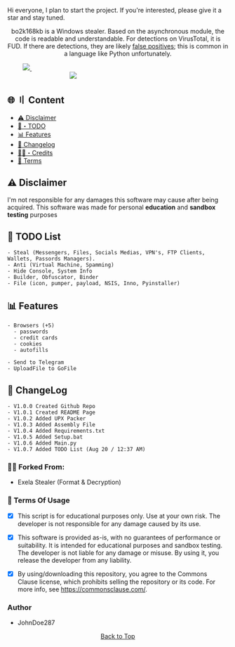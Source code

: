 Hi everyone, I plan to start the project. If you're interested, please give it a star and stay tuned.

<p align="center">
  bo2k168kb is a Windows stealer. Based on the asynchronous module, the code is readable and understandable. For detections on VirusTotal, it is FUD. If there are detections, they are likely <a href="https://en.wikipedia.org/wiki/False_positives_and_false_negatives">false positives</a>; this is common in a language like Python unfortunately.
</p>

&nbsp;&nbsp;&nbsp;&nbsp;&nbsp;&nbsp;&nbsp;&nbsp;
<a href="https://t.me/bo2k168kb/">
<img src="https://img.shields.io/badge/telegram-2CA5E0?style=for-the-badge&logo=telegram&logoColor=white">
</a>
&nbsp;&nbsp;&nbsp;&nbsp;&nbsp;&nbsp;&nbsp;&nbsp;
&nbsp;&nbsp;&nbsp;&nbsp;&nbsp;&nbsp;&nbsp;&nbsp;
&nbsp;&nbsp;&nbsp;&nbsp;&nbsp;&nbsp;&nbsp;&nbsp;
&nbsp;&nbsp;&nbsp;&nbsp;&nbsp;&nbsp;&nbsp;&nbsp;
&nbsp;&nbsp;&nbsp;&nbsp;&nbsp;&nbsp;&nbsp;&nbsp;
&nbsp;&nbsp;&nbsp;&nbsp;&nbsp;&nbsp;&nbsp;&nbsp;
&nbsp;&nbsp;&nbsp;&nbsp;&nbsp;&nbsp;&nbsp;&nbsp;
&nbsp;&nbsp;&nbsp;&nbsp;&nbsp;&nbsp;&nbsp;&nbsp;
&nbsp;&nbsp;&nbsp;&nbsp;&nbsp;&nbsp;&nbsp;&nbsp;
&nbsp;&nbsp;&nbsp;&nbsp;&nbsp;&nbsp;&nbsp;&nbsp;
&nbsp;&nbsp;&nbsp;&nbsp;&nbsp;&nbsp;&nbsp;&nbsp;
&nbsp;&nbsp;&nbsp;&nbsp;&nbsp;&nbsp;&nbsp;&nbsp;
&nbsp;&nbsp;&nbsp;&nbsp;&nbsp;&nbsp;&nbsp;&nbsp;
&nbsp;&nbsp;&nbsp;&nbsp;&nbsp;&nbsp;&nbsp;&nbsp;
&nbsp;&nbsp;&nbsp;&nbsp;&nbsp;&nbsp;&nbsp;&nbsp;
&nbsp;&nbsp;&nbsp;&nbsp;&nbsp;&nbsp;&nbsp;&nbsp;
<a href="https://discord.com/users/1221728197390106657">
<img src="https://img.shields.io/badge/discord-5865F2?style=for-the-badge&logo=discord&logoColor=white">
</a>

## <a id="content"></a>🌐 〢 Content
- [⚠️ Disclaimer](#disclaimer)
- [📝・TODO](#todolist)
- [📊 Features](#features)
- [💭 Changelog](#changelog)
- [🕵️‍♂️・Credits](#forkedfrom)
- [💼 Terms](#terms)

## <a id="disclaimer"></a>⚠️ Disclaimer
I'm not responsible for any damages this software may cause after being acquired. 
This software was made for personal **education** and **sandbox testing** purposes

## <a id="todolist"></a>📝 TODO List

```
- Steal (Messengers, Files, Socials Medias, VPN's, FTP Clients, Wallets, Passords Managers).
- Anti (Virtual Machine, Spamming)
- Hide Console, System Info
- Builder, Obfuscator, Binder
- File (icon, pumper, payload, NSIS, Inno, Pyinstaller) 
```


## <a id="features"></a>📊 Features

```
- Browsers (+5)
  - passwords
  - credit cards
  - cookies
  - autofills

- Send to Telegram
- UploadFile to GoFile
```

## <a id="changelog"></a>💭 ChangeLog

```
- V1.0.0 Created Github Repo
- V1.0.1 Created README Page
- V1.0.2 Added UPX Packer
- V1.0.3 Added Assembly File
- V1.0.4 Added Requirements.txt
- V1.0.5 Added Setup.bat
- V1.0.6 Added Main.py
- V1.0.7 Added TODO List (Aug 20 / 12:37 AM)
```

### <a id="forkedfrom"></a>🕵️‍♂️ Forked From:
- Exela Stealer (Format & Decryption)

### <a id="terms"></a>💼 Terms Of Usage
- [x] This script is for educational purposes only. Use at your own risk. The developer is not responsible for any damage caused by its use.

- [x] This software is provided as-is, with no guarantees of performance or suitability. It is intended for educational purposes and sandbox testing. The developer is not liable for any damage or misuse. By using it, you release the developer from any liability.

- [x] By using/downloading this repository, you agree to the Commons Clause license, which prohibits selling the repository or its code. For more info, see https://commonsclause.com/.

### Author
- JohnDoe287

<p align="center">
  <a href=#top>Back to Top</a>
</p>

